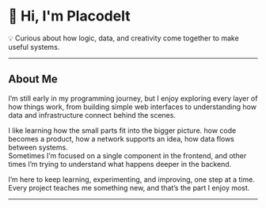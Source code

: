 # 👋 Hi, I'm Placodelt  
💡 Curious about how logic, data, and creativity come together to make useful systems.  

---

## About Me  
I’m still early in my programming journey, but I enjoy exploring every layer of how things work, from building simple web interfaces to understanding how data and infrastructure connect behind the scenes.  

I like learning how the small parts fit into the bigger picture. how code becomes a product, how a network supports an idea, how data flows between systems.  
Sometimes I’m focused on a single component in the frontend, and other times I’m trying to understand what happens deeper in the backend.  

I’m here to keep learning, experimenting, and improving, one step at a time.  
Every project teaches me something new, and that’s the part I enjoy most.  

---
